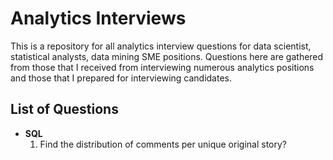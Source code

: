 Analytics Interviews
====================

This is a repository for all analytics interview questions for data scientist, statistical analysts, data mining SME positions.
Questions here are gathered from those that I received from interviewing numerous analytics positions and those that 
I prepared for interviewing candidates.


## List of Questions

* **SQL**
    1. Find the distribution of comments per unique original story?

